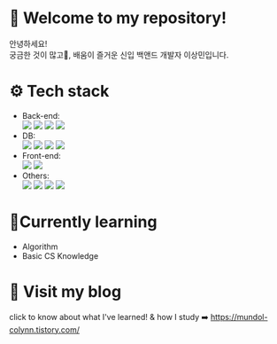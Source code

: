 # 🤗 Welcome to my repository! 


안녕하세요!  
궁금한 것이 많고🤔,  배움이 즐거운 
신입 백앤드 개발자 이상민입니다.     



# ⚙️ Tech stack
- Back-end:
  <div>
     <img src="https://img.shields.io/badge/Java-007396?style=flat&logo=Java&logoColor=white" />
     <img src="https://img.shields.io/badge/Spring-6DB33F?style=flat-square&logo=Spring&logoColor=white"/>
     <img src="https://img.shields.io/badge/Python-3776AB?style=flat-square&logo=Python&logoColor=white"/>
     <img src="https://img.shields.io/badge/Node.js-339933?style=flat-square&logo=Node.js&logoColor=white"/>
  </div>  
- DB:
  <div>    
    <img src="https://img.shields.io/badge/ORACLE-F80000?style=flat-square&logo=oracle&logoColor=white"/>
    <img src="https://img.shields.io/badge/MySQL-4479A1?style=flat-square&logo=MySQL&logoColor=white"/>
    <img src="https://img.shields.io/badge/Mybatis-purple?style=flat-square&logo=Mybatis&logoColor=red"/>
    <img src="https://img.shields.io/badge/Sequelize-52B0E7?style=flat-square&logo=Sequelize&logoColor=white"/>
  </div>
- Front-end:
  <div>
    <img src="https://img.shields.io/badge/JavaScript-F7DF1E?style=flat-square&logo=javascript&logoColor=black"/>
    <img src="https://img.shields.io/badge/React Native-61DAFB?style=flat-square&logo=React&logoColor=white">
  </div>
- Others:
  <div>
   <img src="https://img.shields.io/badge/HTML5-E34F26?style=flat-square&logo=HTML5&logoColor=white" />
   <img src="https://img.shields.io/badge/CSS3-1572B6?style=flat-square&logo=CSS3&logoColor=white" />
   <img src="https://img.shields.io/badge/jQuery-0769AD?style=flat-square&logo=jQuery&logoColor=white"/>
   <img src="https://img.shields.io/badge/Apache Tomcat-F8DC75?style=flat-square&logo=apachetomcat&logoColor=white">  
  </div>    

# 🌱Currently learning  
 - Algorithm
 - Basic CS Knowledge

# 🎈 Visit my blog  
click to know about what I've learned! & how I study ➡️
https://mundol-colynn.tistory.com/  



 
